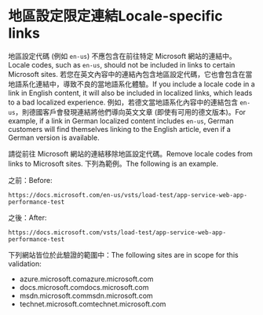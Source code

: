 # <a name="locale-specific-links"></a><span data-ttu-id="e1610-101">地區設定限定連結</span><span class="sxs-lookup"><span data-stu-id="e1610-101">Locale-specific links</span></span>

<span data-ttu-id="e1610-102">地區設定代碼 (例如 `en-us`) 不應包含在前往特定 Microsoft 網站的連結中。</span><span class="sxs-lookup"><span data-stu-id="e1610-102">Locale codes, such as `en-us`, should not be included in links to certain Microsoft sites.</span></span> <span data-ttu-id="e1610-103">若您在英文內容中的連結內包含地區設定代碼，它也會包含在當地語系化連結中，導致不良的當地語系化體驗。</span><span class="sxs-lookup"><span data-stu-id="e1610-103">If you include a locale code in a link in English content, it will also be included in localized links, which leads to a bad localized experience.</span></span> <span data-ttu-id="e1610-104">例如，若德文當地語系化內容中的連結包含 `en-us`，則德國客戶會發現連結將他們導向英文文章 (即使有可用的德文版本)。</span><span class="sxs-lookup"><span data-stu-id="e1610-104">For example, if a link in German localized content includes `en-us`, German customers will find themselves linking to the English article, even if a German version is available.</span></span>

<span data-ttu-id="e1610-105">請從前往 Microsoft 網站的連結移除地區設定代碼。</span><span class="sxs-lookup"><span data-stu-id="e1610-105">Remove locale codes from links to Microsoft sites.</span></span> <span data-ttu-id="e1610-106">下列為範例。</span><span class="sxs-lookup"><span data-stu-id="e1610-106">The following is an example.</span></span>

<span data-ttu-id="e1610-107">之前：</span><span class="sxs-lookup"><span data-stu-id="e1610-107">Before:</span></span>

`https://docs.microsoft.com/en-us/vsts/load-test/app-service-web-app-performance-test`

<span data-ttu-id="e1610-108">之後：</span><span class="sxs-lookup"><span data-stu-id="e1610-108">After:</span></span>

`https://docs.microsoft.com/vsts/load-test/app-service-web-app-performance-test`

<span data-ttu-id="e1610-109">下列網站皆位於此驗證的範圍中：</span><span class="sxs-lookup"><span data-stu-id="e1610-109">The following sites are in scope for this validation:</span></span>

- <span data-ttu-id="e1610-110">azure.microsoft.com</span><span class="sxs-lookup"><span data-stu-id="e1610-110">azure.microsoft.com</span></span>
- <span data-ttu-id="e1610-111">docs.microsoft.com</span><span class="sxs-lookup"><span data-stu-id="e1610-111">docs.microsoft.com</span></span>
- <span data-ttu-id="e1610-112">msdn.microsoft.com</span><span class="sxs-lookup"><span data-stu-id="e1610-112">msdn.microsoft.com</span></span>
- <span data-ttu-id="e1610-113">technet.microsoft.com</span><span class="sxs-lookup"><span data-stu-id="e1610-113">technet.microsoft.com</span></span>